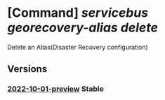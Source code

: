 # [Command] _servicebus georecovery-alias delete_

Delete an Alias(Disaster Recovery configuration)

## Versions

### [2022-10-01-preview](/Resources/mgmt-plane/L3N1YnNjcmlwdGlvbnMve30vcmVzb3VyY2Vncm91cHMve30vcHJvdmlkZXJzL21pY3Jvc29mdC5zZXJ2aWNlYnVzL25hbWVzcGFjZXMve30vZGlzYXN0ZXJyZWNvdmVyeWNvbmZpZ3Mve30=/2022-10-01-preview.xml) **Stable**

<!-- mgmt-plane /subscriptions/{}/resourcegroups/{}/providers/microsoft.servicebus/namespaces/{}/disasterrecoveryconfigs/{} 2022-10-01-preview -->
